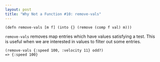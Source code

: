 ```yaml
---
layout: post
title: "Why Not a Function #10: remove-vals"
---
```


    (defn remove-vals [m f] (into {} (remove (comp f val) m)))

`remove-vals` removes map entries which have values satisfying a test. This is useful when we are interested in values to filter out some entries.

    (remove-vals {:speed 100, :velocity 11} odd?)
    => {:speed 100}
